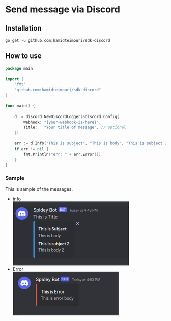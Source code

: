 # Send message via Discord

## Installation
```shell
go get -u github.com:hamidteimouri/sdk-discord
```

## How to use
```go
package main

import (
	"fmt"
	"github.com:hamidteimouri/sdk-discord"
)

func main() {

	d := discord.NewDiscordLogger(&discord.Config{
		Webhook: "{your-webhook-is-here}",
		Title:   "Your title of message", // optional
	})
	
	err := d.Info("This is subject", "This is body", "This is subject 2", "This is body 2")
	if err != nil {
		fmt.Println("err: " + err.Error())
	}
}
```

### Sample
This is sample of the messages. <br>
- info  <br>
![](assets/img.png)
- Error  <br>
![](assets/img-error.png)